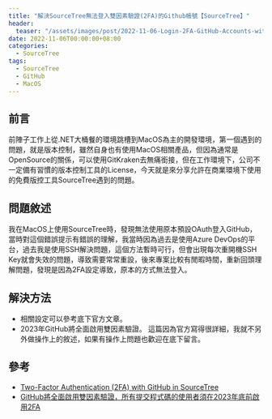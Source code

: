 ```yaml
---
title: "解決SourceTree無法登入雙因素驗證(2FA)的Github帳號【SourceTree】"
header:
  teaser: "/assets/images/post/2022-11-06-Login-2FA-GitHub-Accounts-with-SourceTree/teaser.jpg"
date: 2022-11-06T00:00:00+08:00
categories:
  - SourceTree
tags:
  - SourceTree
  - GitHub
  - MacOS
---
```

## 前言
前陣子工作上從.NET大桶餐的環境跳槽到MacOS為主的開發環境，第一個遇到的問題，就是版本控制，雖然自身也有使用MacOS相關產品，但因為通常是OpenSource的關係，可以使用GitKraken去無痛銜接，但在工作環境下，公司不一定備有習慣的版本控制工具的License，今天就是來分享允許在商業環境下使用的免費版控工具SourceTree遇到的問題。

## 問題敘述
我在MacOS上使用SourceTree時，發現無法使用原本預設OAuth登入GitHub，當時對這個錯誤提示有錯誤的理解，我當時因為過去是使用Azure DevOps的平台，過去我是使用SSH解決問題，這個方法暫時可行，但會出現每次重開機SSH Key就會失效的問題，導致需要常常重設，後來專案比較有閒暇時間，重新回頭理解問題，發現是因為2FA設定導致，原本的方式無法登入。

## 解決方法
- 相關設定可以參考底下官方文章。
- 2023年GitHub將全面啟用雙因素驗證。
這篇因為官方寫得很詳細，我就不另外做操作上的敘述，如果有操作上問題也歡迎在底下留言。

## 參考
- [Two-Factor Authentication (2FA) with GitHub in SourceTree](https://confluence.atlassian.com/sourcetreekb/two-factor-authentication-2fa-with-github-in-sourcetree-402033499.html)
- [GitHub將全面啟用雙因素驗證，所有提交程式碼的使用者須在2023年底前啟用2FA](https://www.ithome.com.tw/tech/150854)